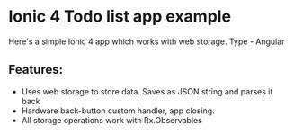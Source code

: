 # Ionic 4 Todo list app example
Here's a simple Ionic 4 app which works with web storage. 
Type - Angular

## Features:
- Uses web storage to store data. Saves as JSON string and parses it back
- Hardware back-button custom handler, app closing.
- All storage operations work with Rx.Observables
